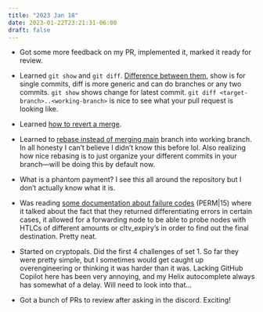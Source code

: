 ```yaml
---
title: "2023 Jan 18"
date: 2023-01-22T23:21:31-06:00
draft: false
---
```


- Got some more feedback on my PR, implemented it, marked it ready for review.

- Learned `git show` and `git diff`. [Difference between them](https://www.reddit.com/r/git/comments/ig9e86/git_diff_vs_git_show_and_ranges/), show is for single commits, diff is more generic and can do branches or any two commits. `git show` shows change for latest commit. `git diff <target-branch>..<working-branch>` is nice to see what your pull request is looking like.
- Learned [how to revert a merge](https://stackoverflow.com/questions/7099833/how-do-i-revert-a-merge-commit-that-has-already-been-pushed-to-remote).
- Learned to [rebase instead of merging main](https://github.com/bitcoin/bitcoin/blob/master/CONTRIBUTING.md#rebasing-changes) branch into working branch. In all honesty I can’t believe I didn’t know this before lol. Also realizing how nice rebasing is to just organize your different commits in your branch—will be doing this by default now.
- What is a phantom payment? I see this all around the repository but I don’t actually know what it is.
- Was reading [some documentation about failure codes](https://github.com/lightning/bolts/blob/master/04-onion-routing.md#failure-messages) (PERM|15) where it talked about the fact that they returned differentiating errors in certain cases, it allowed for a forwarding node to be able to probe nodes with HTLCs of different amounts or cltv_expiry’s in order to find out the final destination. Pretty neat.
- Started on cryptopals. Did the first 4 challenges of set 1. So far they were pretty simple, but I sometimes would get caught up overengineering or thinking it was harder than it was. Lacking GitHub Copilot here has been very annoying, and my Helix autocomplete always has somewhat of a delay. Will need to look into that…
- Got a bunch of PRs to review after asking in the discord. Exciting!

